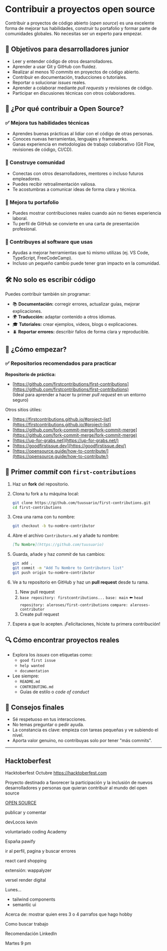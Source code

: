 # Contribuir a proyectos open source

Contribuir a proyectos de código abierto (_open source_) es una excelente forma de mejorar tus habilidades, construir tu portafolio y formar parte de comunidades globales. No necesitas ser un experto para empezar.

## 🎯 Objetivos para desarrolladores junior

- Leer y entender código de otros desarrolladores.
- Aprender a usar Git y GitHub con fluidez.
- Realizar al menos 10 _commits_ en proyectos de código abierto.
- Contribuir en documentación, traducciones o tutoriales.    
- Reportar o solucionar _issues_ reales.
- Aprender a colaborar mediante _pull requests_ y revisiones de código.
- Participar en discusiones técnicas con otros colaboradores.

## 🚀 ¿Por qué contribuir a Open Source?

### ✅ Mejora tus habilidades técnicas

- Aprendes buenas prácticas al lidiar con el código de otras personas.
- Conoces nuevas herramientas, lenguajes y frameworks.
- Ganas experiencia en metodologías de trabajo colaborativo (Git Flow, revisiones de código, CI/CD).

### 🤝 Construye comunidad

- Conectas con otros desarrolladores, mentores o incluso futuros empleadores.
- Puedes recibir retroalimentación valiosa.
- Te acostumbras a comunicar ideas de forma clara y técnica.

### 💼 Mejora tu portafolio

- Puedes mostrar contribuciones reales cuando aún no tienes experiencia laboral.
- Tu perfil de GitHub se convierte en una carta de presentación profesional.

### 🧩 Contribuyes al software que usas

- Ayudas a mejorar herramientas que tú mismo utilizas (ej. VS Code, TypeScript, FreeCodeCamp).
- Incluso un pequeño cambio puede tener gran impacto en la comunidad.

## 🛠️ No solo es escribir código

Puedes contribuir también sin programar:

- 📚 **Documentación:** corregir errores, actualizar guías, mejorar explicaciones.
- 🌍 **Traducción:** adaptar contenido a otros idiomas.
- 🎓 **Tutoriales:** crear ejemplos, videos, blogs o explicaciones.
- 🪲 **Reportar errores:** describir fallos de forma clara y reproducible.

## 👣 ¿Cómo empezar?

### ✅ Repositorios recomendados para practicar

**Repositorio de práctica:**

- [https://github.com/firstcontributions/first-contributions](https://github.com/firstcontributions/first-contributions)  
    (Ideal para aprender a hacer tu primer _pull request_ en un entorno seguro)

Otros sitios útiles:

- [https://firstcontributions.github.io/#project-list](https://firstcontributions.github.io/#project-list)
- [https://github.com/fork-commit-merge/fork-commit-merge](https://github.com/fork-commit-merge/fork-commit-merge)
- [https://up-for-grabs.net](https://up-for-grabs.net/)
- [https://goodfirstissue.dev](https://goodfirstissue.dev/)
- [https://opensource.guide/how-to-contribute/](https://opensource.guide/how-to-contribute/)

## 🧪 Primer _commit_ con `first-contributions`

1. Haz un **fork** del repositorio.
    
2. Clona tu fork a tu máquina local:
    
    ```bash
    git clone https://github.com/tuusuario/first-contributions.git
    cd first-contributions
    ```
    
3. Crea una rama con tu nombre:
    
    ```bash
    git checkout -b tu-nombre-contributor
    ```
    
4. Abre el archivo `Contributors.md` y añade tu nombre:
    
    ```md
    [Tu Nombre](https://github.com/tuusuario)
    ```
    
5. Guarda, añade y haz _commit_ de tus cambios:
    
    ```bash
    git add .
    git commit -m "Add Tu Nombre to Contributors list"
    git push origin tu-nombre-contributor
    ```
    
6. Ve a tu repositorio en GitHub y haz un **pull request** desde tu rama.
	1. New pull request
	2. `base repository: firstcontributions...`  `base: main` ⬅️ `head repository: aleroses/first-contributions`  `compare: aleroses-contributor`
	3. Create pull request
    
7. Espera a que lo acepten. ¡Felicitaciones, hiciste tu primera contribución!
    

## 🔍 Cómo encontrar proyectos reales

- Explora los _issues_ con etiquetas como:
    - `good first issue`
    - `help wanted`
    - `documentation`
- Lee siempre:
    - `README.md`
    - `CONTRIBUTING.md`
    - Guías de estilo o _code of conduct_

## 📌 Consejos finales

- Sé respetuoso en tus interacciones.
- No temas preguntar o pedir ayuda.
- La constancia es clave: empieza con tareas pequeñas y ve subiendo el nivel.
- Aporta valor genuino, no contribuyas solo por tener "más commits".

---

## Hacktoberfest

Hacktoberfest Octubre
https://hacktoberfest.com

Proyecto destinado a favorecer la participación y la inclusión de nuevos desarrolladores y personas que quieran contribuir al mundo del open source

[OPEN SOURCE](https://www.youtube.com/watch?v=MAZaG4lqKeo)










publicar y comentar




devLocos kevin

voluntariado
coding Academy

España
pawify

ir al perfil, pagina
 y buscar errores



react card shopping

extensión:
wappalyzer

versel 
render
digital




Lunes...


- tailwind components
- semantic ui

Acerca de: mostrar quien eres 3 o 4 parrafos que hago hobby


Como buscar trabajo

Recomendación LinkedIn


Martes 9 pm